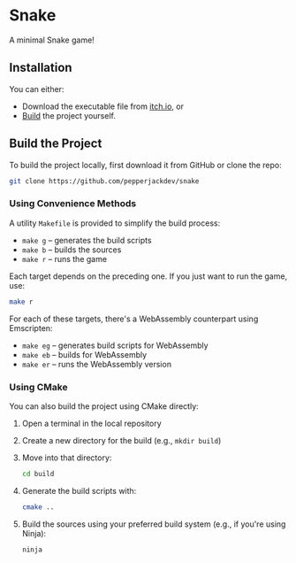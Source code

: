 # Snake

A minimal Snake game!

## Installation

You can either:

* Download the executable file from [itch.io](https://pepperjackdev.itch.io/snake), or
* [Build](#build-the-project) the project yourself.

## Build the Project

To build the project locally, first download it from GitHub or clone the repo:

```bash
git clone https://github.com/pepperjackdev/snake
```

### Using Convenience Methods

A utility `Makefile` is provided to simplify the build process:

* `make g` – generates the build scripts
* `make b` – builds the sources
* `make r` – runs the game

Each target depends on the preceding one. If you just want to run the game, use:

```bash
make r
```

For each of these targets, there's a WebAssembly counterpart using Emscripten:

* `make eg` – generates build scripts for WebAssembly
* `make eb` – builds for WebAssembly
* `make er` – runs the WebAssembly version

### Using CMake

You can also build the project using CMake directly:

1. Open a terminal in the local repository

2. Create a new directory for the build (e.g., `mkdir build`)

3. Move into that directory:

   ```bash
   cd build
   ```

4. Generate the build scripts with:

   ```bash
   cmake ..
   ```

5. Build the sources using your preferred build system (e.g., if you're using Ninja):

   ```bash
   ninja
   ```
